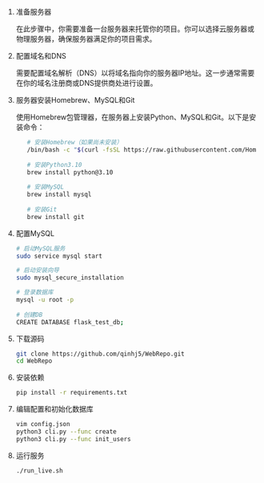 1. 准备服务器

    在此步骤中，你需要准备一台服务器来托管你的项目。你可以选择云服务器或物理服务器，确保服务器满足你的项目需求。


2. 配置域名和DNS

    需要配置域名解析（DNS）以将域名指向你的服务器IP地址。这一步通常需要在你的域名注册商或DNS提供商处进行设置。


3. 服务器安装Homebrew、MySQL和Git

   使用Homebrew包管理器，在服务器上安装Python、MySQL和Git。以下是安装命令：
   ```bash
      # 安装Homebrew（如果尚未安装）
      /bin/bash -c "$(curl -fsSL https://raw.githubusercontent.com/Homebrew/install/HEAD/install.sh)"
      
      # 安装Python3.10
      brew install python@3.10
      
      # 安装MySQL
      brew install mysql
      
      # 安装Git
      brew install git
   ```

4. 配置MySQL
   ```bash
   # 启动MySQL服务
   sudo service mysql start
   
   # 启动安装向导
   sudo mysql_secure_installation
   
   # 登录数据库
   mysql -u root -p
  
   # 创建DB
   CREATE DATABASE flask_test_db;
   ```


5. 下载源码
   ```bash
   git clone https://github.com/qinhj5/WebRepo.git
   cd WebRepo
   ```

6. 安装依赖
   ```bash
   pip install -r requirements.txt
   ```


7. 编辑配置和初始化数据库
   ```bash
   vim config.json
   python3 cli.py --func create
   python3 cli.py --func init_users
   ```


8. 运行服务
   ```bash
   ./run_live.sh
   ```